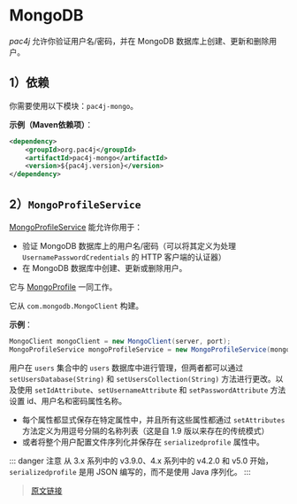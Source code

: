 # MongoDB

*pac4j* 允许你验证用户名/密码，并在 MongoDB 数据库上创建、更新和删除用户。

## 1）依赖

你需要使用以下模块：`pac4j-mongo`。

**示例（Maven依赖项）**：

```xml
<dependency>
    <groupId>org.pac4j</groupId>
    <artifactId>pac4j-mongo</artifactId>
    <version>${pac4j.version}</version>
</dependency>
```

## 2）`MongoProfileService`

[MongoProfileService](https://github.com/pac4j/pac4j/blob/master/pac4j-mongo/src/main/java/org/pac4j/mongo/profile/service/MongoProfileService.java) 能允许你用于：

- 验证 MongoDB 数据库上的用户名/密码（可以将其定义为处理 `UsernamePasswordCredentials` 的 HTTP 客户端的认证器）
- 在 MongoDB 数据库中创建、更新或删除用户。

它与 [MongoProfile](https://github.com/pac4j/pac4j/blob/master/pac4j-mongo/src/main/java/org/pac4j/mongo/profile/MongoProfile.java) 一同工作。

它从 `com.mongodb.MongoClient` 构建。

**示例**：

```java
MongoClient mongoClient = new MongoClient(server, port);
MongoProfileService mongoProfileService = new MongoProfileService(mongoClient);
```

用户在 `users` 集合中的 `users` 数据库中进行管理，但两者都可以通过 `setUsersDatabase(String)` 和 `setUsersCollection(String)` 方法进行更改。以及使用 `setIdAttribute`、`setUsernameAttribute` 和 `setPasswordAttribute` 方法设置 id、用户名和密码属性名称。

- 每个属性都显式保存在特定属性中，并且所有这些属性都通过 `setAttributes` 方法定义为用逗号分隔的名称列表（这是自 1.9 版以来存在的传统模式）
- 或者将整个用户配置文件序列化并保存在 `serializedprofile` 属性中。

::: danger 注意
从 3.x 系列中的 v3.9.0、4.x 系列中的 v4.2.0 和 v5.0 开始，`serializedprofile` 是用 JSON 编写的，而不是使用 Java 序列化。
:::

> [原文链接](https://www.pac4j.org/docs/authenticators/mongodb.html)
